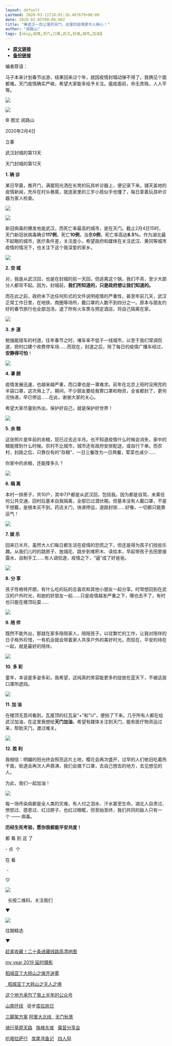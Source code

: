 ```yaml
---
layout: default
Lastmod: 2020-03-11T18:01:16.467679+00:00
date: 2020-02-05T00:00:00Z
title: "离武汉一百公里的天门，这里的疫情更令人揪心！"
author: "阅路山"
tags: [nbsp,疫情,天门,口罩,武汉,封城,城市,加油]
---
```


* [**原文链接**](https://mp.weixin.qq.com/s/mUQFULUeURwCEVvHlNRcuw)
* [**备份链接**](http://archive.ph/12sdI)


编者荐语：

马子本来计划春节出游，结果回来过个年，就因疫情封城动弹不得了。我俩见个面都难。天门疫情确实严峻，希望大家能多给予关注。瘟疫面前，命无贵贱，人人平等。

  

![](/images/post/1dbd923766c1c98c6fcac677ab7b2d7f.jpg)  

![](/images/post/4a0f2d5b92d13ea5a82e879daae48d84.jpg)

© 图文 阅路山

2020年2月4日  

立春

武汉封城的第13天  

天门封城的第12天

**1\. 确 诊**

  

某日早晨，推开门，满屋阳光洒在长凳的玩具听诊器上，便记录下来。铺天盖地的疫情新闻，充斥在村头巷尾，就连家里的三岁小孩似乎也懂了，每日拿着玩具听诊器为家人检查。  

![](/images/post/dddc40216d43422158435dd6be543884.jpg)

![](/images/post/a9d20fefa395a74012bc9b93d3402672.jpg)

新冠病毒的爆发地是武汉，而死亡率最高的城市，是在天门。截止2月4日15时，天门新冠状病毒确诊**117例**，死亡**10例**，治愈**0例**，死亡率高达**8.5%**。作为湖北最不起眼的城市，医疗条件差，关注度小，希望政府和媒体在关注武汉、黄冈等城市疫情的情况下，也关注下这个我深爱的家乡。  

![](/images/post/a1b5d11dd1cdf266d09ddd374dff2c63.jpg)

  

**2\. 空 城**

  

  

对，我是从武汉回，也是在封城的前一天回，但逃离这个锅，我们不背，至少大部分人都背不起。因为，封城前，**我们所知道的，只是政府想让我们知道的。**

而在此之前，政府未下达任何形式的文件说明疫情的严重性，甚至年前几天，武汉正常工作日里，在地铁、商圈等场所，戴口罩的人数不到四分之一。原本与朋友约好的春节旅行也全部泡汤，退了所有火车票与预定酒店，将自己隔离在家。

![](/images/post/af1f6ed8b4139bd3ccce418755260332.jpg)

  

**3\. 乡 道**

  

勉强能错车的村道，往年春节之时，堵车率不低于一线城市，以至于我们常调侃道，把村口建个收费停车场……而现在，封道之后，除了每日的疫情广播车经过，**安静得可怕**！

![](/images/post/a82135a597dda86eb7f602f1fd07738a.jpg)

  

**4\. 罩 顾**

  

疫情发展迅速，也越来越严重，而口罩也是一罩难求。前年在北京上班时没用完的半袋口罩，这次用上了。期间，不少朋友要给我寄口罩和物资，全省都封了，更何况快递，早已停运……在此，谢谢大家的关心。

希望大家尽量别外出，保护好自己，就是保护好世界！

  

  

![](/images/post/535b1fe84479b130308bf2e7f0e12d1f.jpg)

  

**5. 余 粮**

  

这张照片是年前的余粮，现已过去近半月。也不知道疫情什么时候会消失，家中的粮能撑到什么时候。农村不比城市，城市还有政府安排配送，或自行下单。而农村，封路之后，只靠仅有的“存粮”，一日三餐改为一日两餐，荤菜也减少……

  

你家中的余粮，还能撑多久？

![](/images/post/f36c7e98a0bff7649fab5cad67cafbbd.jpg)

  

**6\. 隔 离**

  

本村一排房子，共10户，其中7户都是从武汉回，包括我。因为都是自驾，未乘任何公共交通，回村后基本自我隔离，全部已过潜伏期。但基本没有人戴口罩，不是不想戴，是根本买不到，药店关门，快递停运，道路封锁……好像，一切都只能靠运气！

![](/images/post/f1cd080c6a9fb890fb3f04480b1075c6.jpg)

**7\. 娱 乐**

  

回来已半月，虽然大人们每日都生活在疫情的恐慌之下，但还是得为孩子们找些乐趣。从我们儿时的跳房子、放烟花、跳步到堆积木、读绘本，早起带孩子去田里接露水，自制手工……有人调侃道，疫情之下，“逼”成了好爸爸。

![](/images/post/a2f5e36c62f75a3338138998491fea66.jpg)

**8\. 分 享**

  

孩子性格特开朗，有什么吃的玩的总喜欢和其他小朋友一起分享。时常想回到在武汉的户外时光，和她的好朋友一起……只是疫情越发严重之下，哪也去不了，有时也只能在楼顶玩耍……

  

![](/images/post/17f0be3c9dba9071560775eb03a4d0b2.jpg)

**9\. 陪 伴**

  

既然不能外出，那就在家多陪陪家人，陪陪孩子。以往繁忙的工作，让我对陪伴的日子格外珍惜，一有机会就会带着家人共享户外的美好时光。而现在，平安的待在一起，就是最好的陪伴。

  

![](/images/post/23b97979c637d3526e218c102e67493d.jpg)

**10. 多 彩**

  

童年，本该是多姿多彩。我希望，这纯真的笑容能更多的绽放在蓝天下，不被这层口罩所遮挡。

![](/images/post/e85fd1c57949d4e4581a4b1813de1329.jpg)

**11\. 加 油**

  

在楼顶无意间看到，瓦屋顶的红瓦呈“+”和"U"，便拍了下来。几乎所有人都在给武汉加油，在这里我想给**天门加油**，希望有媒体关注到天门，能有医疗物资运过来，帮助天门，渡过难关。

![](/images/post/eafaf7e78ad05c347498339f5c26bd99.jpg)

**12\. 胜 利**

  

我相信：明媚的阳光终会照亮这片土地，樱花会再次盛开，过早的人们依旧吃着热干面，街道会再次人声鼎沸，我们会摘下口罩，去自己想去的地方，去见想见的人。

为此，我们一起加油！

  

![](/images/post/5c0df407f921681767ff100b790db4fd.jpg)

每一场传染病都是全人类的灾难，有人付之泪水、汗水甚至生命。湖北人自责过、愤怒过、感恩过、红过脖子、也红过眼眶，但至始至终，我们共同的敌人只有一个 —— 病毒。

**历经生死考验，愿你我都能平安共度！**

都 看 到 这 了

\- 点  个  

在 看

 -

♡

![](/images/post/9ed98a2f11f9d6f72a6b986ecfe2677c.jpg)

  

  长按二维码，关注我们  

▼

![](/images/post/0875e5411adbc8643f416e40bd8911d6.jpg)

往期精选

**▼**

  

[赶紧收藏！二十条进藏线路高清地图](http://mp.weixin.qq.com/s?__biz=MzUxMTY2ODM5MQ==&mid=2247486022&idx=1&sn=ca2437ddfc139ecb061394d8aef3c288&chksm=f971738ece06fa98c3bd990f684fad1cbfc118fcb56fb219c3c0a225ec26dc7ba41da93c511b&scene=21#wechat_redirect)

[my year 2019 延时摄影](http://mp.weixin.qq.com/s?__biz=MzUxMTY2ODM5MQ==&mid=2247486448&idx=1&sn=02c7e90b6709fb99c06f4ea4419c86af&chksm=f9717238ce06fb2ed2ba99a3b6eecffd615c8d3b55571215621f4f3070d16754243069f45384&scene=21#wechat_redirect)  

[稻城亚丁大转山之拨开迷雾](http://mp.weixin.qq.com/s?__biz=MzUxMTY2ODM5MQ==&mid=2247486441&idx=1&sn=1e210dbc4c3ca7b3797fdbc4e3cc1668&chksm=f9717221ce06fb37a5a9c89426dce2bed1d0f5822570038b8ebc87a57f762cf7b591fb3b9e4d&scene=21#wechat_redirect)

[  稻城亚丁大转山之无人之境](http://mp.weixin.qq.com/s?__biz=MzUxMTY2ODM5MQ==&mid=2247486425&idx=1&sn=a4703e0753eb4b6d5f9f76ef2e7559ac&chksm=f9717211ce06fb077af49641fb00e9197b6312171b81b4f6360245681a48857d94deafaf8b50&scene=21#wechat_redirect)  

[这个地方承包了我上半年的公众号](http://mp.weixin.qq.com/s?__biz=MzUxMTY2ODM5MQ==&mid=2247486361&idx=1&sn=1e9b48c612c1166abbae080283b82aa2&chksm=f9717251ce06fb479992b98c1d32cd4ddfa0f349fd68f71dbcffb94616581ea3e0a17c885866&scene=21#wechat_redirect)  

[山南环线](http://mp.weixin.qq.com/s?__biz=MzUxMTY2ODM5MQ==&mid=2247486125&idx=1&sn=ef9d52287170c6154af23e9bd0636454&chksm=f9717365ce06fa7364a7f318ae945a95c6934e2ad6c5c5983eafb7db654518c351b82baf4290&scene=21#wechat_redirect)   徒步[库拉岗日](http://mp.weixin.qq.com/s?__biz=MzUxMTY2ODM5MQ==&mid=2247486054&idx=1&sn=d2d68da1682646ddfc887677e18138d8&chksm=f97173aece06fab8c772bc0ab42939b8250916b4286b11be556d9bac39423473f8fa599d85d1&scene=21#wechat_redirect)

[三脚架方案](http://mp.weixin.qq.com/s?__biz=MzUxMTY2ODM5MQ==&mid=2247485901&idx=1&sn=86583434c4b9e6adfe86d09e15643290&chksm=f9717005ce06f91382f8ce8ae6744a6fee1fd7cbd5a8a4d5d078ef50069ff5fc1186bc8b6d3c&scene=21#wechat_redirect) [阿里大北线](http://mp.weixin.qq.com/s?__biz=MzUxMTY2ODM5MQ==&mid=2247485093&idx=1&sn=0530a3dfe7829f5909db0f047d25702a&chksm=f9717f6dce06f67bc35cc9b63cc1d8943c4d66e30fd78ae0634fa8daf04a3ef22ef39fce162f&scene=21#wechat_redirect)[  ](http://mp.weixin.qq.com/s?__biz=MzUxMTY2ODM5MQ==&mid=2247485547&idx=1&sn=8f430fe13c20c80a52fd39c600fd29a3&chksm=f97171a3ce06f8b50257c95e3fbb4cceb68a7ff4e3df483246b82ed3367a62c0806f36612c1b&scene=21#wechat_redirect) [天门秋景](http://mp.weixin.qq.com/s?__biz=MzUxMTY2ODM5MQ==&mid=2247485547&idx=1&sn=8f430fe13c20c80a52fd39c600fd29a3&chksm=f97171a3ce06f8b50257c95e3fbb4cceb68a7ff4e3df483246b82ed3367a62c0806f36612c1b&scene=21#wechat_redirect)

[骑行草原天路](http://mp.weixin.qq.com/s?__biz=MzUxMTY2ODM5MQ==&mid=2247485427&idx=1&sn=a3bb30a03e7881dda156c9aa461e07e5&chksm=f9717e3bce06f72d8a02213748a1f6c5e5da8538dad530aedc45f622af52c2f5054e7468bd14&scene=21#wechat_redirect)   [珠峰东坡](http://mp.weixin.qq.com/s?__biz=MzUxMTY2ODM5MQ==&mid=2247483967&idx=1&sn=3dd709e2e91a86c87718f4dfd64e5aa6&chksm=f9717bf7ce06f2e1180705c2ff32b7871bc3412ce05931e888db76d70e6e2a165f2905612cac&scene=21#wechat_redirect)   [露营分享会](http://mp.weixin.qq.com/s?__biz=MzUxMTY2ODM5MQ==&mid=2247485852&idx=1&sn=ab6d25e19a90a66badd570365a301871&chksm=f9717054ce06f94207092d6fb1fd4afbd19fec5c0ffae95e9e30f2158aeb7c0a568ff3aa262b&scene=21#wechat_redirect)

[吃喝拉萨行](http://mp.weixin.qq.com/s?__biz=MzUxMTY2ODM5MQ==&mid=2247485246&idx=1&sn=3ecc7e70ec20fe32864eba82ead308f7&chksm=f9717ef6ce06f7e062b742672c5a49083bc10bb944da67b0bdaf936efc05dd93ef6167d95143&scene=21#wechat_redirect)   [库尾寻鱼记](http://mp.weixin.qq.com/s?__biz=MzUxMTY2ODM5MQ==&mid=2247484216&idx=1&sn=a98ff23ab440ae871c2fea8a64e571dc&chksm=f9717af0ce06f3e646e6257047cb0a73f7a42ee11bfbafca1afab039eaf49ce57344cf50a13e&scene=21#wechat_redirect)   [四人同](http://mp.weixin.qq.com/s?__biz=MzUxMTY2ODM5MQ==&mid=2247484472&idx=1&sn=a3baa448a496859b72f7df31f650bce9&chksm=f9717df0ce06f4e6a0f2b981185b9d3eb34c83f937569c7859ba752f919ed2b367b8874cb96f&scene=21#wechat_redirect)

